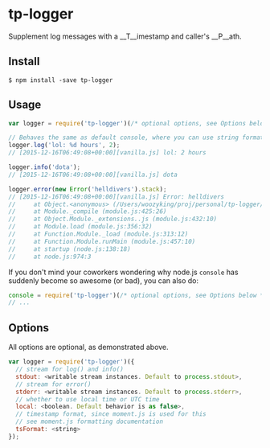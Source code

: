 # tp-logger

Supplement log messages with a __T__imestamp and caller's __P__ath.

## Install

`$ npm install -save tp-logger`

## Usage

```javascript
var logger = require('tp-logger')(/* optional options, see Options below */);

// Behaves the same as default console, where you can use string formatting
logger.log('lol: %d hours', 2);
// [2015-12-16T06:49:08+00:00][vanilla.js] lol: 2 hours

logger.info('dota');
// [2015-12-16T06:49:08+00:00][vanilla.js] dota

logger.error(new Error('helldivers').stack);
// [2015-12-16T06:49:08+00:00][vanilla.js] Error: helldivers
//     at Object.<anonymous> (/Users/woozyking/proj/personal/tp-logger/examples/vanilla.js:9:14)
//     at Module._compile (module.js:425:26)
//     at Object.Module._extensions..js (module.js:432:10)
//     at Module.load (module.js:356:32)
//     at Function.Module._load (module.js:313:12)
//     at Function.Module.runMain (module.js:457:10)
//     at startup (node.js:138:18)
//     at node.js:974:3
```

If you don't mind your coworkers wondering why node.js `console` has suddenly become so awesome (or bad), you can also do:

```javascript
console = require('tp-logger')(/* optional options, see Options below */);
// ...
```

## Options

All options are optional, as demonstrated above.

```javascript
var logger = require('tp-logger')({
  // stream for log() and info()
  stdout: <writable stream instances. Default to process.stdout>,
  // stream for error()
  stderr: <writable stream instances. Default to process.stderr>,
  // whether to use local time or UTC time
  local: <boolean. Default behavior is as false>,
  // timestamp format, since moment.js is used for this
  // see moment.js formatting documentation
  tsFormat: <string>
});
```
